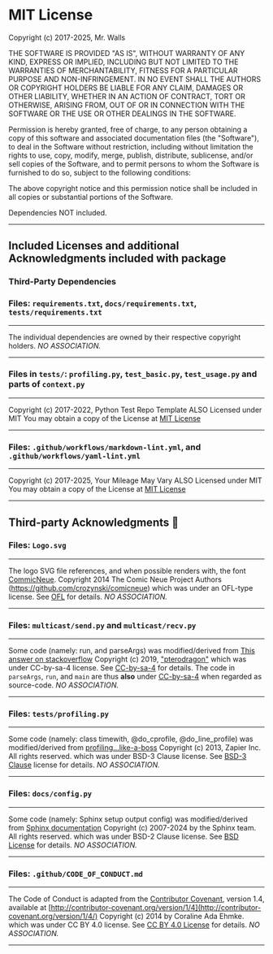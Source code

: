 # MIT License

Copyright (c) 2017-2025, Mr. Walls

THE SOFTWARE IS PROVIDED "AS IS", WITHOUT WARRANTY OF ANY KIND, EXPRESS OR
IMPLIED, INCLUDING BUT NOT LIMITED TO THE WARRANTIES OF MERCHANTABILITY,
FITNESS FOR A PARTICULAR PURPOSE AND NON-INFRINGEMENT. IN NO EVENT SHALL THE
AUTHORS OR COPYRIGHT HOLDERS BE LIABLE FOR ANY CLAIM, DAMAGES OR OTHER
LIABILITY, WHETHER IN AN ACTION OF CONTRACT, TORT OR OTHERWISE, ARISING FROM,
OUT OF OR IN CONNECTION WITH THE SOFTWARE OR THE USE OR OTHER DEALINGS IN THE
SOFTWARE.

Permission is hereby granted, free of charge, to any person obtaining a copy
of this software and associated documentation files (the "Software"), to deal
in the Software without restriction, including without limitation the rights
to use, copy, modify, merge, publish, distribute, sublicense, and/or sell
copies of the Software, and to permit persons to whom the Software is
furnished to do so, subject to the following conditions:

The above copyright notice and this permission notice shall be included in all
copies or substantial portions of the Software.

Dependencies NOT included.

***

## Included Licenses and additional Acknowledgments included with package

### Third-Party Dependencies

### Files: `requirements.txt`, `docs/requirements.txt`, `tests/requirements.txt`

***
The individual dependencies are owned by their respective copyright holders.
_NO ASSOCIATION._
***

### Files in `tests/`: `profiling.py`, `test_basic.py`, `test_usage.py` and parts of `context.py`

***
Copyright (c) 2017-2022, Python Test Repo Template
ALSO Licensed under MIT
You may obtain a copy of the License at
[MIT License](http://www.github.com/reactive-firewall/python-repo/LICENSE.md)
***

### Files: `.github/workflows/markdown-lint.yml`, and `.github/workflows/yaml-lint.yml`

***
Copyright (c) 2017-2025, Your Mileage May Vary
ALSO Licensed under MIT
You may obtain a copy of the License at
[MIT License](http://www.github.com/reactive-firewall/ymmv/LICENSE.md)
***

## Third-party Acknowledgments :bow:

### Files: `Logo.svg`

***
The logo SVG file references, and when possible renders with, the font
[CommicNeue](https://github.com/crozynski/comicneue/).
Copyright 2014 The Comic Neue Project Authors (https://github.com/crozynski/comicneue)
which was under an OFL-type license.
See [OFL](https://raw.githubusercontent.com/crozynski/comicneue/d248cfb9/OFL.txt) for details.
_NO ASSOCIATION._
***

### Files: `multicast/send.py` and `multicast/recv.py`

***
Some code (namely: run, and parseArgs) was modified/derived from
[This answer on stackoverflow](https://stackoverflow.com/a/52791404)
Copyright (c) 2019, ["pterodragon"](https://stackoverflow.com/users/5256940/pterodragon)
which was under CC-by-sa-4 license.
See [CC-by-sa-4](https://creativecommons.org/licenses/by-sa/4.0/) for details.
The code in `parseArgs`, `run`, and `main` are thus **also** under
[CC-by-sa-4](https://creativecommons.org/licenses/by-sa/4.0/) when regarded as source-code.
_NO ASSOCIATION._
***

### Files: `tests/profiling.py`

***
Some code (namely: class timewith, @do_cprofile, @do_line_profile) was modified/derived from
[profiling...like-a-boss](https://github.com/zapier/profiling-python-like-a-boss/tree/1ab93a1154)
Copyright (c) 2013, Zapier Inc. All rights reserved.
which was under BSD-3 Clause license.
See
[BSD-3 Clause](https://github.com/zapier/profiling-python-like-a-boss/blob/1ab93a1154/LICENSE.md)
license for details.
_NO ASSOCIATION._
***

### Files: `docs/config.py`

***
Some code (namely: Sphinx setup output config) was modified/derived from
[Sphinx documentation](https://github.com/sphinx-doc/sphinx/blob/569fde84/doc/conf.py)
Copyright (c) 2007-2024 by the Sphinx team. All rights reserved.
which was under BSD-2 Clause license.
See [BSD License](https://github.com/sphinx-doc/sphinx/blob/569fde84/LICENSE.rst) for details.
_NO ASSOCIATION._
***

### Files: `.github/CODE_OF_CONDUCT.md`

***
The Code of Conduct is adapted from the
[Contributor Covenant](http://contributor-covenant.org), version 1.4,
available at
[http://contributor-covenant.org/version/1/4](http://contributor-covenant.org/version/1/4/)
Copyright (c) 2014 by Coraline Ada Ehmke.
which was under CC BY 4.0 license.
See
[CC BY 4.0 License](https://github.com/EthicalSource/contributor_covenant/blob/release/LICENSE.md)
for details.
_NO ASSOCIATION._
***

